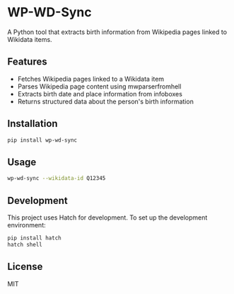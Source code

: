 # WP-WD-Sync

A Python tool that extracts birth information from Wikipedia pages linked to Wikidata items.

## Features

- Fetches Wikipedia pages linked to a Wikidata item
- Parses Wikipedia page content using mwparserfromhell
- Extracts birth date and place information from infoboxes
- Returns structured data about the person's birth information

## Installation

```bash
pip install wp-wd-sync
```

## Usage

```bash
wp-wd-sync --wikidata-id Q12345
```

## Development

This project uses Hatch for development. To set up the development environment:

```bash
pip install hatch
hatch shell
```

## License

MIT 